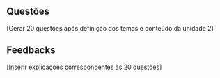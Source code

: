 ## Questões

[Gerar 20 questões após definição dos temas e conteúdo da unidade 2]

## Feedbacks

[Inserir explicações correspondentes às 20 questões]

